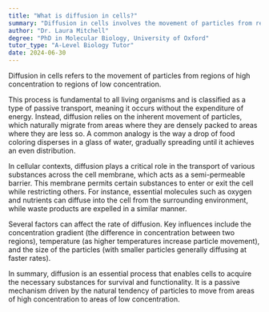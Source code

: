 ```yaml
---
title: "What is diffusion in cells?"
summary: "Diffusion in cells involves the movement of particles from regions of high concentration to low concentration, facilitating the distribution of substances within the cellular environment."
author: "Dr. Laura Mitchell"
degree: "PhD in Molecular Biology, University of Oxford"
tutor_type: "A-Level Biology Tutor"
date: 2024-06-30
---
```


Diffusion in cells refers to the movement of particles from regions of high concentration to regions of low concentration.

This process is fundamental to all living organisms and is classified as a type of passive transport, meaning it occurs without the expenditure of energy. Instead, diffusion relies on the inherent movement of particles, which naturally migrate from areas where they are densely packed to areas where they are less so. A common analogy is the way a drop of food coloring disperses in a glass of water, gradually spreading until it achieves an even distribution.

In cellular contexts, diffusion plays a critical role in the transport of various substances across the cell membrane, which acts as a semi-permeable barrier. This membrane permits certain substances to enter or exit the cell while restricting others. For instance, essential molecules such as oxygen and nutrients can diffuse into the cell from the surrounding environment, while waste products are expelled in a similar manner.

Several factors can affect the rate of diffusion. Key influences include the concentration gradient (the difference in concentration between two regions), temperature (as higher temperatures increase particle movement), and the size of the particles (with smaller particles generally diffusing at faster rates).

In summary, diffusion is an essential process that enables cells to acquire the necessary substances for survival and functionality. It is a passive mechanism driven by the natural tendency of particles to move from areas of high concentration to areas of low concentration.
    
